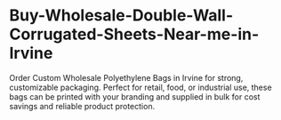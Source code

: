 # Buy-Wholesale-Double-Wall-Corrugated-Sheets-Near-me-in-Irvine
Order Custom Wholesale Polyethylene Bags in Irvine for strong, customizable packaging. Perfect for retail, food, or industrial use, these bags can be printed with your branding and supplied in bulk for cost savings and reliable product protection.
